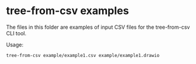 # tree-from-csv examples

The files in this folder are examples of input CSV files for the tree-from-csv CLI tool.

Usage:

```bash
tree-from-csv example/example1.csv example/example1.drawio
```
